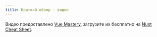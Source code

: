 ```yaml
---
title: Краткий обзор - видео
---
```

Видео предоставлено <a href="https://www.vuemastery.com" target="_blank" rel="noopener">Vue Mastery</a>, загрузите их бесплатно на <a href="https://www.vuemastery.com/nuxt-cheat-sheet/" target="_blank" rel="noopener">Nuxt Cheat Sheet</a>.
